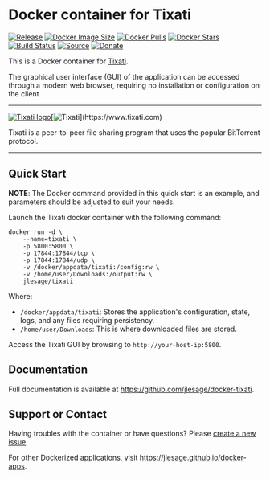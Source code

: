 # Docker container for Tixati
[![Release](https://img.shields.io/github/release/jlesage/docker-tixati.svg?logo=github&style=for-the-badge)](https://github.com/jlesage/docker-tixati/releases/latest)
[![Docker Image Size](https://img.shields.io/docker/image-size/jlesage/tixati/latest?logo=docker&style=for-the-badge)](https://hub.docker.com/r/jlesage/tixati/tags)
[![Docker Pulls](https://img.shields.io/docker/pulls/jlesage/tixati?label=Pulls&logo=docker&style=for-the-badge)](https://hub.docker.com/r/jlesage/tixati)
[![Docker Stars](https://img.shields.io/docker/stars/jlesage/tixati?label=Stars&logo=docker&style=for-the-badge)](https://hub.docker.com/r/jlesage/tixati)
[![Build Status](https://img.shields.io/github/actions/workflow/status/jlesage/docker-tixati/build-image.yml?logo=github&branch=master&style=for-the-badge)](https://github.com/jlesage/docker-tixati/actions/workflows/build-image.yml)
[![Source](https://img.shields.io/badge/Source-GitHub-blue?logo=github&style=for-the-badge)](https://github.com/jlesage/docker-tixati)
[![Donate](https://img.shields.io/badge/Donate-PayPal-green.svg?style=for-the-badge)](https://paypal.me/JocelynLeSage)

This is a Docker container for [Tixati](https://www.tixati.com).

The graphical user interface (GUI) of the application can be accessed through a
modern web browser, requiring no installation or configuration on the client

---

[![Tixati logo](https://images.weserv.nl/?url=raw.githubusercontent.com/jlesage/docker-templates/master/jlesage/images/tixati-icon.png&w=110)](https://www.tixati.com)[![Tixati](https://images.placeholders.dev/?width=192&height=110&fontFamily=monospace&fontWeight=400&fontSize=52&text=Tixati&bgColor=rgba(0,0,0,0.0)&textColor=rgba(121,121,121,1))](https://www.tixati.com)

Tixati is a peer-to-peer file sharing program that uses the popular BitTorrent
protocol.

---

## Quick Start

**NOTE**:
    The Docker command provided in this quick start is an example, and parameters
    should be adjusted to suit your needs.

Launch the Tixati docker container with the following command:
```shell
docker run -d \
    --name=tixati \
    -p 5800:5800 \
    -p 17844:17844/tcp \
    -p 17844:17844/udp \
    -v /docker/appdata/tixati:/config:rw \
    -v /home/user/Downloads:/output:rw \
    jlesage/tixati
```

Where:

  - `/docker/appdata/tixati`: Stores the application's configuration, state, logs, and any files requiring persistency.
  - `/home/user/Downloads`: This is where downloaded files are stored.

Access the Tixati GUI by browsing to `http://your-host-ip:5800`.

## Documentation

Full documentation is available at https://github.com/jlesage/docker-tixati.

## Support or Contact

Having troubles with the container or have questions? Please
[create a new issue](https://github.com/jlesage/docker-tixati/issues).

For other Dockerized applications, visit https://jlesage.github.io/docker-apps.
